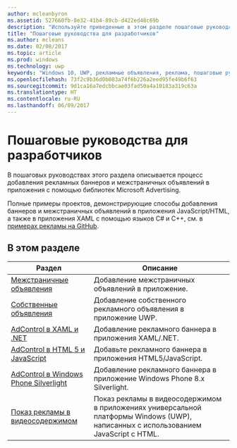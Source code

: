 ```yaml
---
author: mcleanbyron
ms.assetid: 527660fb-8e32-41b4-89cb-d422ed48c69b
description: "Используйте приведенные в этом разделе пошаговые руководства, чтобы добавлять рекламные баннеры и межстраничные объявления в приложения с помощью библиотек Microsoft Advertising."
title: "Пошаговые руководства для разработчиков"
ms.author: mcleans
ms.date: 02/08/2017
ms.topic: article
ms.prod: windows
ms.technology: uwp
keywords: "Windows 10, UWP, рекламные объявления, реклама, пошаговые руководства"
ms.openlocfilehash: 73f2c9b36d0b083a74f6b226a2eed95fe49b6f63
ms.sourcegitcommit: 9d1ca16a7edcbbcae03fad50a4a10183a319c63a
ms.translationtype: HT
ms.contentlocale: ru-RU
ms.lasthandoff: 06/09/2017
---
```

# <a name="developer-walkthroughs"></a>Пошаговые руководства для разработчиков

В пошаговых руководствах этого раздела описывается процесс добавления рекламных баннеров и межстраничных объявлений в приложения с помощью библиотек Microsoft Advertising.

Полные примеры проектов, демонстрирующие способы добавления баннеров и межстраничных объявлений в приложения JavaScript/HTML, а также в приложения XAML с помощью языков C# и C++, см. в [примерах рекламы на GitHub](http://aka.ms/githubads).

## <a name="in-this-section"></a>В этом разделе

|  Раздел    | Описание |               
|----------|-------|
| [Межстраничные объявления](interstitial-ads.md)    | Добавление межстраничных объявлений в приложение.       |
| [Собственные объявления](native-ads.md)       | Добавление собственного рекламного объявления в приложение UWP.  |
| [AdControl в XAML и .NET](adcontrol-in-xaml-and--net.md)     | Добавление рекламного баннера в приложения XAML/.NET.        |
| [AdControl в HTML 5 и JavaScript](adcontrol-in-html-5-and-javascript.md)     | Добавьте рекламного баннера в приложения HTML5/JavaScript.        |
| [AdControl в Windows Phone Silverlight](adcontrol-in-windows-phone-silverlight.md)       | Добавление рекламного баннера в приложение Windows Phone 8.x Silverlight. |
| [Показ рекламы в видеосодержимом](add-advertisements-to-video-content.md)     |  Показ рекламы в видеосодержимом в приложениях универсальной платформы Windows (UWP), написанных с использованием JavaScript с HTML. |



 

 
